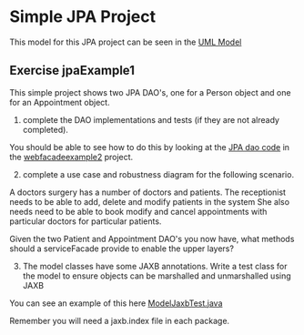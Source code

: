 
# Simple JPA Project

This model for this JPA project can be seen in the [UML Model](../jpaExample1/UMLmodel) 

## Exercise  jpaExample1

This simple project shows two JPA DAO's, one for a Person object and one for an Appointment object.

1. complete the DAO implementations and tests (if they are not already completed).

You should be able to see how to do this by looking at the [JPA dao code](../session7/webfacadeexample2/dao-jpa) in the [webfacadeexample2](../session7/webfacadeexample2) project.

2. complete a use case and robustness diagram for the following scenario. 

A doctors surgery has a number of doctors and patients. 
The receptionist needs to be able to add, delete and modify patients in the system
She also needs need to be able to book modify and cancel appointments with particular doctors for particular patients.

Given the two Patient and Appointment DAO's you now have, what methods should a serviceFacade provide to enable the upper layers?

3. The model classes have some JAXB annotations.
Write a test class for the model to ensure objects can be marshalled and unmarshalled using JAXB

You can see an example of this here
[ModelJaxbTest.java](../session7/animal-dao-examples/model/src/test/java/org/solent/com504/factoryandfacade/test/dto/jaxb/ModelJaxbTest.java)

Remember you will need a jaxb.index file in each package.


